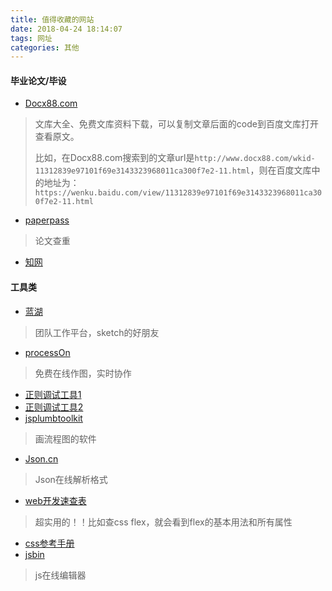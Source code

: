 ```yaml
---
title: 值得收藏的网站
date: 2018-04-24 18:14:07
tags: 网址
categories: 其他
---
```


#### 毕业论文/毕设

- [Docx88.com](http://www.docx88.com/)

>文库大全、免费文库资料下载，可以复制文章后面的code到百度文库打开查看原文。
>
>比如，在Docx88.com搜索到的文章url是`http://www.docx88.com/wkid-11312839e97101f69e3143323968011ca300f7e2-11.html`，则在百度文库中的地址为：`https://wenku.baidu.com/view/11312839e97101f69e3143323968011ca300f7e2-11.html`

- [paperpass](http://www.paperpass.com/)

> 论文查重

- [知网](http://www.cnki.net/)

#### 工具类

- [蓝湖](https://lanhuapp.com/)

>团队工作平台，sketch的好朋友

- [processOn](https://www.processon.com/)

>免费在线作图，实时协作

- [正则调试工具1](http://regex.zjmainstay.cn/)
- [正则调试工具2](https://jex.im/regulex/#!flags=&re=%5E(a%7Cb)*%3F%24)
- [jsplumbtoolkit](https://jsplumbtoolkit.com/)

>画流程图的软件

- [Json.cn](https://www.json.cn/)

>Json在线解析格式

- [web开发速查表](http://www.css88.com/dev/)

>超实用的！！比如查css flex，就会看到flex的基本用法和所有属性

- [css参考手册](http://www.css88.com/book/css/)
- [jsbin](http://jsbin.com/deluyetidi/edit?html,js,console)

>js在线编辑器

